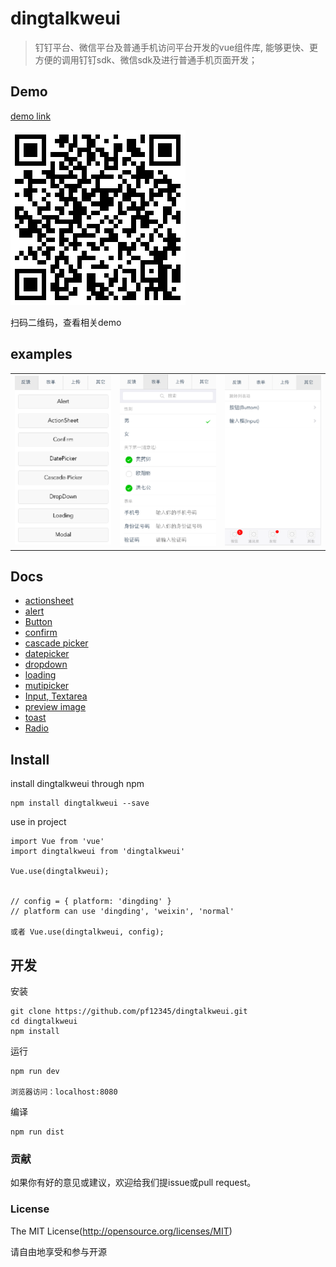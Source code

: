 # dingtalkweui

> 钉钉平台、微信平台及普通手机访问平台开发的vue组件库, 能够更快、更方便的调用钉钉sdk、微信sdk及进行普通手机页面开发；


## Demo

[demo link](http://dingtalkweui.fontend.club/)


<img alt="demo qcode" src="./docs/dingtalkweuiqcode.png" />
<p>扫码二维码，查看相关demo</p>


## examples

<table border="0">
    <tr>
        <td>
            <img alt="反馈" src="./docs/images/index_fankui.png" width="220" />
        </td>
        <td>
            <img alt="表单" src="./docs/images/index_form.png?v=112" width="220" />
        </td>
        <td>
            <img alt="其他" src="./docs/images/index_other.png" width="220" />
        </td>
    </tr>
</table>



## Docs

- [actionsheet](docs/actionsheet.md)
- [alert](docs/alert.md)
- [Button](docs/button.md)
- [confirm](docs/confirm.md)
- [cascade picker](docs/cascadepicker.md)
- [datepicker](docs/datepicker.md)
- [dropdown](docs/dropdown.md)
- [loading](docs/loading.md)
- [mutipicker](docs/mutipicker.md)
- [Input, Textarea](docs/input.md)
- [preview image](docs/previewImage.md)
- [toast](docs/toast.md)
- [Radio](docs/radio.md)

## Install

install dingtalkweui through npm

```
npm install dingtalkweui --save
```


use in project

```
import Vue from 'vue'
import dingtalkweui from 'dingtalkweui'

Vue.use(dingtalkweui);


// config = { platform: 'dingding' }
// platform can use 'dingding', 'weixin', 'normal' 

或者 Vue.use(dingtalkweui, config); 

```

## 开发

安装

```
git clone https://github.com/pf12345/dingtalkweui.git
cd dingtalkweui
npm install
```

运行

```
npm run dev

浏览器访问：localhost:8080
```

编译

```
npm run dist
```

<!-- ### 文档

<a href="https://pf12345.gitbooks.io/dingtalkweui-api/content/" target="_blank">Documents</a> -->


### 贡献

如果你有好的意见或建议，欢迎给我们提issue或pull request。


### License

The MIT License(http://opensource.org/licenses/MIT)

请自由地享受和参与开源

